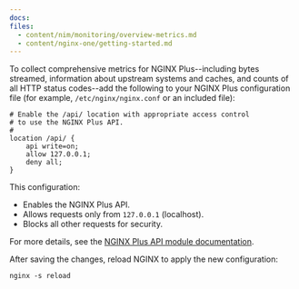 ```yaml
---
docs:
files:
  - content/nim/monitoring/overview-metrics.md
  - content/nginx-one/getting-started.md  
---
```


To collect comprehensive metrics for NGINX Plus--including bytes streamed, information about upstream systems and caches, and counts of all HTTP status codes--add the following to your NGINX Plus configuration file (for example, `/etc/nginx/nginx.conf` or an included file):

```nginx
# Enable the /api/ location with appropriate access control
# to use the NGINX Plus API.
#
location /api/ {
    api write=on;
    allow 127.0.0.1;
    deny all;
}
```

This configuration:

- Enables the NGINX Plus API.
- Allows requests only from `127.0.0.1` (localhost).
- Blocks all other requests for security.

For more details, see the [NGINX Plus API module documentation](https://nginx.org/en/docs/http/ngx_http_api_module.html).

After saving the changes, reload NGINX to apply the new configuration:

```shell
nginx -s reload
```
